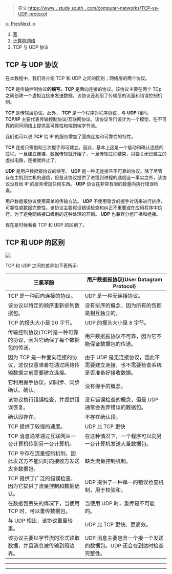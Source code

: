 > 原文:[https://www . study south . com/computer-networks/TCP-vs-UDP-protocol](https://www.studytonight.com/computer-networks/tcp-vs-udp-protocol)

[← Prev](/computer-networks/udp-protocol "UDP Protocol")[Next →](/computer-networks/tcp-transmission-control-protocol "TCP - Protocol")

<nav aria-label="breadcrumb">

1.  [家](/)
2.  [计算机网络](/computer-networks)
3.  TCP 与 UDP 协议

</nav>

<article>

# TCP 与 UDP 协议

在本教程中，我们将介绍 TCP 和 UDP 之间的区别；网络层的两个协议。

**TCP** 是传输控制协议**的缩写。TCP** 是面向连接的协议。该协议主要在两个 TCp 之间创建一个虚拟连接来发送数据。该协议还利用了传输层的流量和错误控制机制。

**TCP** 是传输层协议。此外， **TCP** 是一个程序对程序协议，与 **UDP** 相同。 **TCP/IP** 主要代表传输控制协议/互联网协议。该协议专门设计为一个模型，在不可靠的网间网络上提供高可靠性和端到端字节流。

我们也可以说 **TCP** 给 IP 的服务增加了面向连接和可靠性的特性。

**TCP** 连接只需借助三次握手即可建立。因此，基本上这是一个启动和确认连接的过程。一旦建立连接，数据传输就开始了，一旦传输过程结束，只要关闭已建立的虚拟电路，连接就终止了。

**UDP** 是用户数据报协议的缩写。 **UDP** 是一种无连接且不可靠的协议。除了尽管存在主机到主机的通信，但是该协议提供了进程到进程的通信这一事实之外，该协议没有给 IP 的服务增加任何东西。 **UDP** 协议在非常有限的数量内执行错误检查。

用户数据报协议使用简单的传输方法。 **UDP** 不使用隐含的握手对话来进行排序、可靠性或数据完整性。该协议主要假设错误检查和纠正不重要或在应用程序中执行。为了避免网络接口级别的这种处理的开销。 **UDP** 也兼容分组广播和组播。

现在是时候看看 TCP 和 UDP 的区别了。

## TCP 和 UDP 的区别

![](../Images/ce127e41d165bba983f7fc41b8f07100.png)

TCP 和 UDP 之间的差异如下表所示:

| 三氯苯酚 | 用户数据报协议(User Datagram Protocol) |
| --- | --- |
| TCP 是一种面向连接的协议。 | UDP 是一种无连接协议。 |
| 该协议以特定的顺序重新排列数据包。 | 没有排序的概念，因为所有的包都是相互独立的。 |
| TCP 的报头大小是 20 字节。 | UDP 的报头大小是 8 字节。 |
| 传输控制协议(TCP)是一种可靠的协议，因为它确保了每个数据包的传送。 | 用户数据报协议不可靠，因为它不能保证数据包的传送。 |
| 因为 TCP 是一种面向连接的协议，这仅仅意味着在通过网络传输数据之前需要建立连接。 | 由于 UDP 是无连接协议，因此不需要建立连接，也不需要检查系统是否准备好接收数据。 |
| 它利用握手协议，如同步、同步确认、确认。 | 没有握手的概念。 |
| 该协议执行错误检查，并提供错误恢复。 | 没有错误检查的概念，但是 UDP 通常会丢弃错误的数据包。 |
| 确认段存在。 | 不存在确认段。 |
| TCP 提供了较慢的速度。 | UDP 比 TCP 更快 |
| TCP 消息通常通过互联网从一台计算机传到另一台计算机。 | 在这种情况下，一个程序可以向另一台计算机发送大量数据包。 |
| TCP 中存在流量控制机制，因此发送方不能同时向接收方发送太多数据包。 | 缺乏流量控制机制。 |
| TCP 提供了广泛的错误检查，因为它提供了流量控制和数据确认。 | UDP 提供了一种单一的错误检查机制，用于校验和。 |
| 在数据包丢失的情况下，当使用 TCP 时，可以重传数据包。 | 当使用 UDP 时，重传是不可能的。 |
| 与 UDP 相比，该协议重量较重。 | UDP 比 TCP 更快、更高效。 |
| 该协议主要以字节流的形式读取数据，并且消息被传输到段边界。 | UDP 消息主要包含一个接一个发送的数据包。UDP 还会在到达时检查完整性。 |

</article>

* * *

* * *